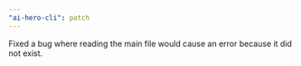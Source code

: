 ```yaml
---
"ai-hero-cli": patch
---
```


Fixed a bug where reading the main file would cause an error because it did not exist.
